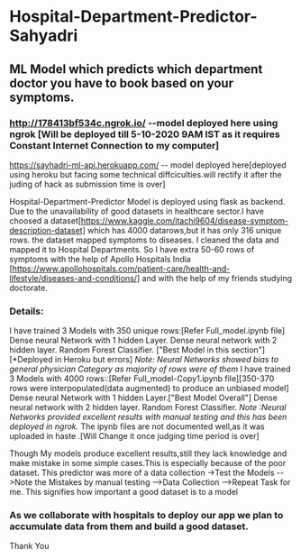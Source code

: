 # Hospital-Department-Predictor-Sahyadri
## ML Model which predicts which department doctor you have to book based on your symptoms.
 
 ### http://178413bf534c.ngrok.io/  --model deployed here using ngrok     [Will be deployed till 5-10-2020 9AM IST as it requires Constant Internet Connection to my computer]

https://sayhadri-ml-api.herokuapp.com/ -- model deployed here[deployed using heroku but facing some technical diffciculties.will rectify it after the juding of hack as submission time is over]

 
Hospital-Department-Predictor Model is deployed using flask as backend.
Due to the unavailability of good datasets in healthcare sector.I have choosed a dataset[https://www.kaggle.com/itachi9604/disease-symptom-description-dataset] which has  4000 datarows,but it has only 316 unique rows.
the dataset mapped symptoms to diseases. I cleaned the data and mapped it to Hospital Departments.
So I have extra 50-60 rows of symptoms with the help of Apollo Hospitals India [https://www.apollohospitals.com/patient-care/health-and-lifestyle/diseases-and-conditions/] and with the help of my friends studying doctorate.

### Details:

I have trained 3 Models with 350 unique rows:[Refer Full_model.ipynb file]
               Dense neural Network with 1 hidden Layer.
               Dense neural network with 2 hidden layer.
               Random Forest Classifier. ["Best Model in this section"] [*Deployed in Heroku but errors]
       *Note: Neural Networks showed bias to general physician Category as majority of rows were of them*
I have trained 3 Models with 4000  rows::[Refer Full_model-Copy1.ipynb file][350-370 rows were interpopulated(data augmented) to produce an unbiased model]
               Dense neural Network with 1 hidden Layer.["Best Model Overall"]
               Dense neural network with 2 hidden layer.
               Random Forest Classifier.
            *Note :Neural Networks  provided excellent results with manual testing and this has been deployed in ngrok.*
The ipynb files are not documented well,as it was uploaded in haste .[Will Change it once judging time period is over]

Though My models produce excellent results,still they lack knowledge and make mistake in some simple cases.This is especially because of the poor dataset.
This predictor was more of a data collection ->Test the Models -->Note the Mistakes by manual testing -->Data Collection -->Repeat Task for me.
This signifies how important a good dataset is to a model
### As we collaborate with hospitals to deploy our app we plan to accumulate data from them and build a good dataset.



Thank You
